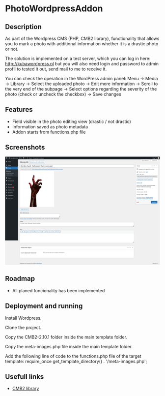 # PhotoWordpressAddon

## Description

As part of the Wordpress CMS (PHP, CMB2 library), functionality that allows you to mark a photo with additional information whether it is a drastic photo or not.

The solution is implemented on a test server, which you can log in here:
http://kubawordpress.pl
but you will also need login and password to admin profil to tested it out, send mail to me to receive it.

You can check the operation in the WordPress admin panel:
Menu -> Media -> Library -> Select the uploaded photo -> Edit more information -> Scroll to the very end of the subpage -> Select options regarding the severity of the photo (check or uncheck the checkbox) -> Save changes


## Features

- Field visible in the photo editing view (drastic / not drastic)
- Information saved as photo metadata
- Addon starts from functions.php file


## Screenshots

![App Screenshot](/1.png)


## Roadmap

- All planed funcionality has been implemented


## Deployment and running

Install Wordpress.

Clone the project.

Copy the CMB2-2.10.1 folder inside the main template folder.

Copy the meta-images.php file inside the main template folder.

Add the following line of code to the functions.php file of the target template:
require_once get_template_directory() . '/meta-images.php';


## Usefull links

 - [CMB2 library](https://github.com/CMB2/CMB2)
